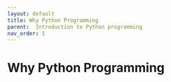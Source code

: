 ```yaml
---
layout: default
title: Why Python Programming
parent:  Introduction to Python programming
nav_order: 1
---
```


# Why Python Programming
